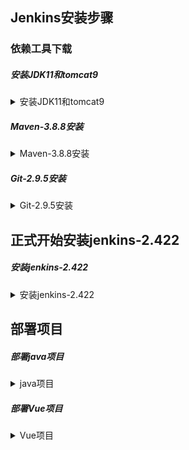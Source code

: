 ## Jenkins安装步骤

### 依赖工具下载

##### 安装JDK11和tomcat9

<details>
<summary>安装JDK11和tomcat9</summary>

> 

1、安装JDK11，下载链接（夸克网盘）：[https://pan.quark.cn/s/695de4a60e36](https://pan.quark.cn/s/695de4a60e36)
2、安装tomcat9，下载链接（夸克网盘）：[https://pan.quark.cn/s/d85d7ad18015](https://pan.quark.cn/s/d85d7ad18015)
3、解压JDK和tomcat

```
tar -zxvf jdk-11.0.16_linux-x64_bin.tar.gz && tar -zxvf apache-tomcat-9.0.79.tar.gz
```

4、移动并重命名

```
mv jdk-11.0.16 /usr/local/java && mv apache-tomcat-9.0.79 /usr/local/tomcat
```

5、添加环境变量

> vim /etc/profile.d/java.sh

```
TOMCAT_HOME=/usr/local/tomcat
JAVA_HOME=/usr/local/java
PATH=$TOMCAT_HOME/bin:$JAVA_HOME/bin:$PATH
export TOMCAT_HOME JAVA_HOME PATH
```

6、刷新环境变量

```
source /etc/profile.d/java.sh
```

</details>



##### Maven-3.8.8安装

<details>
<summary>Maven-3.8.8安装</summary>

> 

1、下载链接（夸克网盘）：[https://pan.quark.cn/s/1e24cebf5469](https://pan.quark.cn/s/1e24cebf5469)
或者从官网下载

```
wget https://dlcdn.apache.org/maven/maven-3/3.8.8/binaries/apache-maven-3.8.8-bin.tar.gz
```

2、解压安装并移动

```
tar -zxvf apache-maven-3.8.8-src.tar.gz
mv apache-maven-3.8.8 /usr/local/maven
```

3、配置环境变量

> vim /etc/profile.d/jenkins_tools.sh

```
export M2_HOME=/usr/local/maven 
export M2=$M2_HOME/bin 
PATH=$M2:$PATH:$HOME/bin:/usr/local/git/bin 
export MAVEN_HOME=/usr/local/maven 
export PATH=${MAVEN_HOME}/bin:$PATH
```

4、刷新环境变量

```
source /etc/profile.d/jenkins_tools.sh
```

</details>

##### Git-2.9.5安装

<details>
<summary>Git-2.9.5安装</summary>

> 

下载链接（夸克网盘）：[https://pan.quark.cn/s/ded8b6c5488f](https://pan.quark.cn/s/ded8b6c5488f) ，使用此方式下载可跳过第2步
1、安装依赖

```
yum install curl-devel expat-devel gettext-devel openssl-devel zlib-devel gcc perl-ExtUtils-MakeMaker     fontconfig  -y
```

2、安装git

```
wget https://mirrors.edge.kernel.org/pub/software/scm/git/git-2.9.5.tar.gz
```

3、解压并进入到解压目录

```
tar -zxvf git-2.9.5.tar.gz  && cd git-2.9.5/
```

4、编译并安装在/usr/local/git 目录下

```
make prefix=/usr/local/git all && make prefix=/usr/local/git install
```

5、添加环境变量

> vim /etc/bashrc

```
PATH=$PATH:$HOME/bin:/usr/local/git/bin
```

6、刷新环境变量

```
source /etc/bashrc
```

</details>

## 正式开始安装jenkins-2.422

##### 安装jenkins-2.422

<details>
<summary>安装jenkins-2.422</summary>

> 

1、下载jenkins，下载链接（夸克网盘）：[https://pan.quark.cn/s/f01fe8312095](https://pan.quark.cn/s/f01fe8312095)
2、删除tomcat下webapp所有文件

```
rm -rf /usr/local/tomcat/webapps/*
```

3、复制jenkins.war到webapp下

```
cp jenkins.war /usr/local/tomcat/webapps/
```

4、启动tomcat并访问（本机ip:8080/jenkins）

```
/usr/local/tomcat/bin/startup.sh
```

5、等待片刻，解锁jenkins
![image](https://github.com/user-attachments/assets/2d793a12-ed80-4eda-87c1-8bb6ee501617)
6、下载插件，等待安装完成
![image](https://github.com/user-attachments/assets/82fb5514-91b7-493b-b9ab-6ce5663c7eb9)
7、创建用户
8、系统配置Manage Jenkins

- system中找到【全局属性】勾选 Environment variables，新增环境变量 JAVA_HOME 和 MAVEN_HOME 后保存。例：
  ![image](https://github.com/user-attachments/assets/cbe13d85-29d0-41f0-9130-df85530e089f)
- tools中找到【maven配置】填写文件路径 /usr/local/maven/conf/settings.xml。例：
  ![image](https://github.com/user-attachments/assets/4be23f56-3068-4eff-8049-7cfae2f62925)
- 找到【JDK安装】填写内容。例：
  ![image](https://github.com/user-attachments/assets/393c1554-0530-4b60-becb-b37072f4dac8)
- 找到【GIt安装】填写内容。例：
  ![image](https://github.com/user-attachments/assets/e501903f-096d-4d5e-8516-a9b7ab5c1ea6)
- 找到【Maven 安装】填写内容。例：
  ![image](https://github.com/user-attachments/assets/8fc40f14-cc45-47db-9ead-c603972b630b)

9、点击保存

10、安装如下插件

```
Maven Integration
Deploy to container
GitHub Authentication
GitHub Branch Source  # 默认已安装
Publish Over SSH
```

11、配置ssh

- 生成密钥

```
ssh-keygen
```

- 将密钥发送到tomcat服务器

> 填写服务器ip地址

```
ssh-copy-id -i 192.168.209.11
```

- 查看私钥后复制

```
cat ~/.ssh/id_rsa
```

- 进入系统配置Manage Jenkins点击【system】，在其中找到【Publish over SSH】，粘贴复制的私钥。例：
  ![image](https://github.com/user-attachments/assets/24811584-5235-48d7-a324-c493d3a16059)
- 新增ssh server，测试成功后点击保存。例：
  ![image](https://github.com/user-attachments/assets/66176370-48f0-4e77-9e2e-1cce5e031dd6)

**至此安装完成**

</details>

## 部署项目

##### 部署java项目

<details>
<summary>java项目</summary>

> 

- Jenkins+Maven+Github+Tomcat 自动化构建打包、部署

1、创建一个maven工程。例：
![image](https://github.com/user-attachments/assets/96d1f4dc-431f-42c2-b9d0-677b0664e551)
2、构建maven项目。例：
![image](https://github.com/user-attachments/assets/f3f43dfa-ad58-4555-b98d-60c9b08529f4)
![image](https://github.com/user-attachments/assets/cd29091e-0f92-4bd5-91fb-7ad204087701)
3、源码管理，可使用【https://github.com/bingyue/easy-springmvc-maven.git】。例：
![image](https://github.com/user-attachments/assets/68ae1a3a-39c8-4e78-a19e-7acd9c01b890)
4、构建触发器，默认选择即可。例：
![image](https://github.com/user-attachments/assets/2792301e-49ca-4aea-9da0-dcebfb8a53d3)
5、设置build，全局选项可填写【clean package -Dmaven.test.skip=true】。例：
![image](https://github.com/user-attachments/assets/90d1d1a3-4fc0-4c2a-839d-380a49619ab6)
6、构建后操作选择ssh，填写完内容后点击保存。例：
![image](https://github.com/user-attachments/assets/f85186a8-97e2-4ec0-abed-175c03f10314)
![image](https://github.com/user-attachments/assets/2292abbc-891a-43fb-b0d7-bd23bd93b848)
7、点击左侧 build now，开始构建。例：
![image](https://github.com/user-attachments/assets/87618709-46c4-46e1-ad9e-8be2a4075057)
**至此完成**

</details>

##### 部署Vue项目

<details>
<summary>Vue项目</summary>

> 

1、创建【Freestyle project】工程。例：
![image](https://github.com/user-attachments/assets/1feaa4f7-e45a-4dce-81e1-fe411aab3e3a)
2、【源码管理】填写项目的仓库地址，并且分支要一致。例：
![image](https://github.com/user-attachments/assets/3e8c2eaf-29ce-4ebf-bfb2-ed95f172609e)
3、【构建后操作】选择ssh。例：
![image](https://github.com/user-attachments/assets/e164f4b4-b4b2-4fde-882f-077b315dae10)
4、填写内容。例：
![image](https://github.com/user-attachments/assets/03a947bf-a181-4e86-b9fc-731d31f42a33)
5、点击保存
6、点击 build now。例：
![image](https://github.com/user-attachments/assets/f6a1831c-bf1e-4773-baa5-32414d57e32c)
**至此完成**


